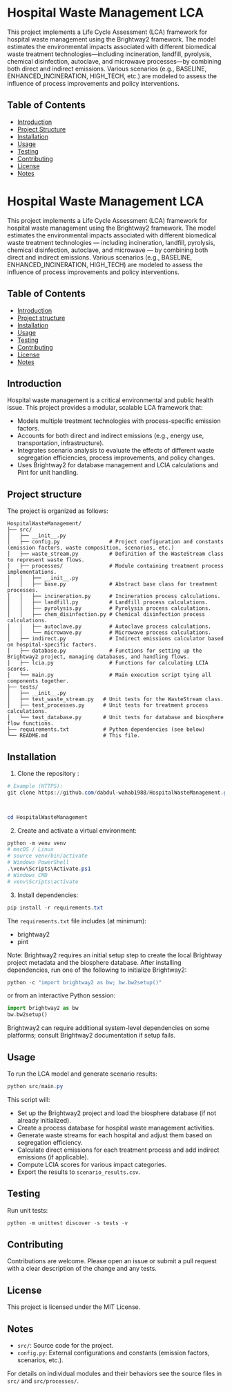 
# Hospital Waste Management LCA

This project implements a Life Cycle Assessment (LCA) framework for hospital waste management using the Brightway2 framework. The model estimates the environmental impacts associated with different biomedical waste treatment technologies—including incineration, landfill, pyrolysis, chemical disinfection, autoclave, and microwave processes—by combining both direct and indirect emissions. Various scenarios (e.g., BASELINE, ENHANCED_INCINERATION, HIGH_TECH, etc.) are modeled to assess the influence of process improvements and policy interventions.

## Table of Contents

- [Introduction](#introduction)
- [Project Structure](#project-structure)
- [Installation](#installation)
- [Usage](#usage)
- [Testing](#testing)
- [Contributing](#contributing)
- [License](#license)
- [Notes](#Notes)

# Hospital Waste Management LCA

This project implements a Life Cycle Assessment (LCA) framework for hospital waste management using the Brightway2 framework. The model estimates the environmental impacts associated with different biomedical waste treatment technologies — including incineration, landfill, pyrolysis, chemical disinfection, autoclave, and microwave — by combining both direct and indirect emissions. Various scenarios (e.g., BASELINE, ENHANCED_INCINERATION, HIGH_TECH) are modeled to assess the influence of process improvements and policy interventions.

## Table of Contents

- [Introduction](#introduction)
- [Project structure](#project-structure)
- [Installation](#installation)
- [Usage](#usage)
- [Testing](#testing)
- [Contributing](#contributing)
- [License](#license)
- [Notes](#notes)

## Introduction

Hospital waste management is a critical environmental and public health issue. This project provides a modular, scalable LCA framework that:
- Models multiple treatment technologies with process-specific emission factors.
- Accounts for both direct and indirect emissions (e.g., energy use, transportation, infrastructure).
- Integrates scenario analysis to evaluate the effects of different waste segregation efficiencies, process improvements, and policy changes.
- Uses Brightway2 for database management and LCIA calculations and Pint for unit handling.

## Project structure

The project is organized as follows:

```
HospitalWasteManagement/
├── src/
│   ├── __init__.py
│   ├── config.py                # Project configuration and constants (emission factors, waste composition, scenarios, etc.)
│   ├── waste_stream.py          # Definition of the WasteStream class to represent waste flows.
│   ├── processes/               # Module containing treatment process implementations.
│   │   ├── __init__.py
│   │   ├── base.py              # Abstract base class for treatment processes.
│   │   ├── incineration.py      # Incineration process calculations.
│   │   ├── landfill.py          # Landfill process calculations.
│   │   ├── pyrolysis.py         # Pyrolysis process calculations.
│   │   ├── chem_disinfection.py # Chemical disinfection process calculations.
│   │   ├── autoclave.py         # Autoclave process calculations.
│   │   └── microwave.py         # Microwave process calculations.
│   ├── indirect.py              # Indirect emissions calculator based on hospital-specific factors.
│   ├── database.py              # Functions for setting up the Brightway2 project, managing databases, and handling flows.
│   ├── lcia.py                  # Functions for calculating LCIA scores.
│   └── main.py                  # Main execution script tying all components together.
├── tests/
│   ├── __init__.py
│   ├── test_waste_stream.py   # Unit tests for the WasteStream class.
│   ├── test_processes.py      # Unit tests for treatment process calculations.
│   └── test_database.py       # Unit tests for database and biosphere flow functions.
├── requirements.txt           # Python dependencies (see below)
└── README.md                  # This file.
```

## Installation

1. Clone the repository :

```powershell
# Example (HTTPS):
git clone https://github.com/dabdul-wahab1988/HospitalWasteManagement.git



cd HospitalWasteManagement
```

2. Create and activate a virtual environment:

```powershell
python -m venv venv
# macOS / Linux
# source venv/bin/activate
# Windows PowerShell
.\venv\Scripts\Activate.ps1
# Windows CMD
# venv\Scripts\activate
```

3. Install dependencies:

```powershell
pip install -r requirements.txt
```

The `requirements.txt` file includes (at minimum):

- brightway2
- pint

Note: Brightway2 requires an initial setup step to create the local Brightway project metadata and the biosphere database. After installing dependencies, run one of the following to initialize Brightway2:

```python
python -c "import brightway2 as bw; bw.bw2setup()"
```

or from an interactive Python session:

```python
import brightway2 as bw
bw.bw2setup()
```

Brightway2 can require additional system-level dependencies on some platforms; consult Brightway2 documentation if setup fails.

## Usage

To run the LCA model and generate scenario results:

```powershell
python src/main.py
```

This script will:
- Set up the Brightway2 project and load the biosphere database (if not already initialized).
- Create a process database for hospital waste management activities.
- Generate waste streams for each hospital and adjust them based on segregation efficiency.
- Calculate direct emissions for each treatment process and add indirect emissions (if applicable).
- Compute LCIA scores for various impact categories.
- Export the results to `scenario_results.csv`.

## Testing

Run unit tests:

```powershell
python -m unittest discover -s tests -v
```

## Contributing

Contributions are welcome. Please open an issue or submit a pull request with a clear description of the change and any tests.

## License

This project is licensed under the MIT License.

## Notes

- `src/`: Source code for the project.
- `config.py`: External configurations and constants (emission factors, scenarios, etc.).

For details on individual modules and their behaviors see the source files in `src/` and `src/processes/`.
